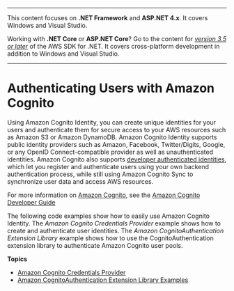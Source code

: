 --------

This content focuses on **\.NET Framework** and **ASP\.NET 4\.x**\. It covers Windows and Visual Studio\.

Working with **\.NET Core** or **ASP\.NET Core**? Go to the content for *[version 3\.5 or later](https://docs.aws.amazon.com/sdk-for-net/latest/developer-guide/welcome.html)* of the AWS SDK for \.NET\. It covers cross\-platform development in addition to Windows and Visual Studio\.

--------

# Authenticating Users with Amazon Cognito<a name="cognito-apis-intro"></a>

Using Amazon Cognito Identity, you can create unique identities for your users and authenticate them for secure access to your AWS resources such as Amazon S3 or Amazon DynamoDB\. Amazon Cognito Identity supports public identity providers such as Amazon, Facebook, Twitter/Digits, Google, or any OpenID Connect\-compatible provider as well as unauthenticated identities\. Amazon Cognito also supports [developer authenticated identities](http://aws.amazon.com/blogs/mobile/amazon-cognito-announcing-developer-authenticated-identities/), which let you register and authenticate users using your own backend authentication process, while still using Amazon Cognito Sync to synchronize user data and access AWS resources\.

For more information on [Amazon Cognito](https://aws.amazon.com/cognito/), see the [Amazon Cognito Developer Guide](https://docs.aws.amazon.com/cognito/latest/developerguide/what-is-amazon-cognito.html) 

The following code examples show how to easily use Amazon Cognito Identity\. The *Amazon Cognito Credentials Provider* example shows how to create and authenticate user identities\. The *Amazon CognitoAuthentication Extension Library* example shows how to use the CognitoAuthentication extension library to authenticate Amazon Cognito user pools\.

**Topics**
+ [Amazon Cognito Credentials Provider](cognito-creds-provider.md)
+ [Amazon CognitoAuthentication Extension Library Examples](cognito-authentication-extension.md)